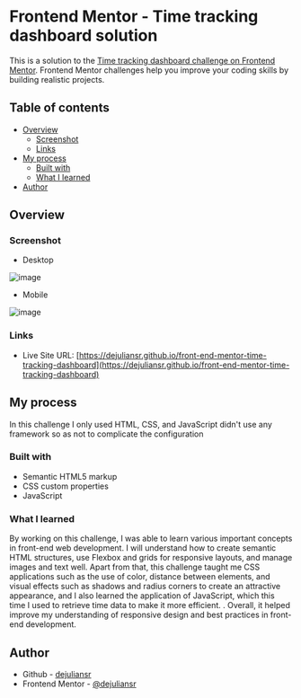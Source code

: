 # Frontend Mentor - Time tracking dashboard solution

This is a solution to the [Time tracking dashboard challenge on Frontend Mentor](https://www.frontendmentor.io/challenges/time-tracking-dashboard-UIQ7167Jw). Frontend Mentor challenges help you improve your coding skills by building realistic projects. 

## Table of contents

- [Overview](#overview)
  - [Screenshot](#screenshot)
  - [Links](#links)
- [My process](#my-process)
  - [Built with](#built-with)
  - [What I learned](#what-i-learned)
- [Author](#author)

## Overview

### Screenshot

- Desktop

![image](https://github.com/user-attachments/assets/4da0e98a-3fce-4f04-bb76-5353629fbbc9)

- Mobile

![image](https://github.com/user-attachments/assets/daf46367-4cdf-460f-a446-5925a1e6f927)

### Links

- Live Site URL: [https://dejuliansr.github.io/front-end-mentor-time-tracking-dashboard](https://dejuliansr.github.io/front-end-mentor-time-tracking-dashboard)

## My process

In this challenge I only used HTML, CSS, and JavaScript didn't use any framework so as not to complicate the configuration

### Built with

- Semantic HTML5 markup
- CSS custom properties
- JavaScript

### What I learned

By working on this challenge, I was able to learn various important concepts in front-end web development. I will understand how to create semantic HTML structures, use Flexbox and grids for responsive layouts, and manage images and text well. Apart from that, this challenge taught me CSS applications such as the use of color, distance between elements, and visual effects such as shadows and radius corners to create an attractive appearance, and I also learned the application of JavaScript, which this time I used to retrieve time data to make it more efficient. . Overall, it helped improve my understanding of responsive design and best practices in front-end development.

## Author

- Github - [dejuliansr](https://github.com/dejuliansr)
- Frontend Mentor - [@dejuliansr](https://www.frontendmentor.io/profile/dejuliansr)
